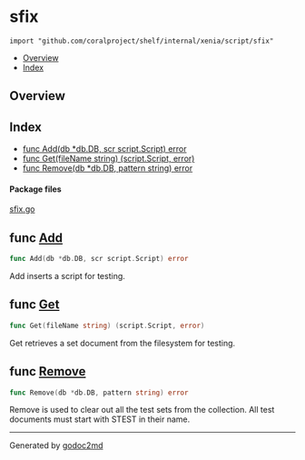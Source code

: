 

# sfix
`import "github.com/coralproject/shelf/internal/xenia/script/sfix"`

* [Overview](#pkg-overview)
* [Index](#pkg-index)

## <a name="pkg-overview">Overview</a>



## <a name="pkg-index">Index</a>
* [func Add(db *db.DB, scr script.Script) error](#Add)
* [func Get(fileName string) (script.Script, error)](#Get)
* [func Remove(db *db.DB, pattern string) error](#Remove)


#### <a name="pkg-files">Package files</a>
[sfix.go](/src/github.com/coralproject/shelf/internal/xenia/script/sfix/sfix.go) 





## <a name="Add">func</a> [Add](/src/target/sfix.go?s=847:891#L31)
``` go
func Add(db *db.DB, scr script.Script) error
```
Add inserts a script for testing.



## <a name="Get">func</a> [Get](/src/target/sfix.go?s=512:560#L13)
``` go
func Get(fileName string) (script.Script, error)
```
Get retrieves a set document from the filesystem for testing.



## <a name="Remove">func</a> [Remove](/src/target/sfix.go?s=1107:1151#L41)
``` go
func Remove(db *db.DB, pattern string) error
```
Remove is used to clear out all the test sets from the collection.
All test documents must start with STEST in their name.








- - -
Generated by [godoc2md](http://godoc.org/github.com/davecheney/godoc2md)
